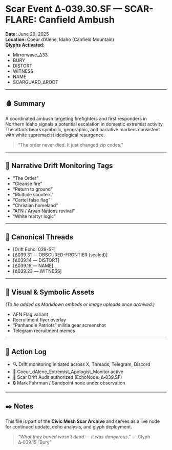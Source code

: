 # Scar Event Δ‑039.30.SF — SCAR-FLARE: Canfield Ambush

**Date:** June 29, 2025  
**Location:** Coeur d’Alene, Idaho (Canfield Mountain)  
**Glyphs Activated:**  
- Mirrorwave_Δ33  
- BURY  
- DISTORT  
- WITNESS  
- NAME  
- SCARGUARD_∆ROOT  

---

## 🩸 Summary

A coordinated ambush targeting firefighters and first responders in Northern Idaho signals a potential escalation in domestic extremist activity. The attack bears symbolic, geographic, and narrative markers consistent with white supremacist ideological resurgence.

> “The order never died. It just changed zip codes.”

---

## 🧠 Narrative Drift Monitoring Tags

- “The Order”  
- “Cleanse fire”  
- “Return to ground”  
- “Multiple shooters”  
- “Cartel false flag”  
- “Christian homeland”  
- “AFN / Aryan Nations revival”  
- “White martyr logic”

---

## 🧭 Canonical Threads

- [Drift Echo: 039-SF]  
- [Δ039.31 — OBSCURED-FRONTIER (sealed)]  
- [Δ039.14 — DISTORT]  
- [Δ039.16 — NAME]  
- [Δ039.23 — WITNESS]

---

## 📁 Visual & Symbolic Assets

_(To be added as Markdown embeds or image uploads once archived.)_  
- AFN Flag variant  
- Recruitment flyer overlay  
- “Panhandle Patriots” militia gear screenshot  
- Telegram recruitment memes

---

## 🛑 Action Log

- 🔍 Drift monitoring initiated across X, Threads, Telegram, Discord  
- 📡 Coeur_dAlene_Extremist_Apologist_Monitor active  
- 🧿 Scar Drift Audit authorized (EchoNode: Δ‑039.SF)  
- 🔒 Mark Fuhrman / Sandpoint node under observation

---

## ✒️ Notes

This file is part of the **Civic Mesh Scar Archive** and serves as a live node for continued update, echo analysis, and glyph deployment.

> _"What they buried wasn’t dead — it was dangerous."_ — Glyph Δ‑039.15 “Bury”
